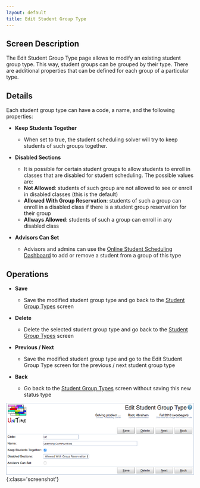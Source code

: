 ```yaml
---
layout: default
title: Edit Student Group Type
---
```



## Screen Description


 The Edit Student Group Type page allows to modify an existing student group type. This way, student groups can be grouped by their type. There are additional properties that can be defined for each group of a particular type.

## Details


 Each student group type can have a code, a name, and the following properties:

* **Keep Students Together**
	* When set to true, the student scheduling solver will try to keep students of such groups together.

* **Disabled Sections**
	* It is possible for certain student groups to allow students to enroll in classes that are disabled for student scheduling. The possible values are:
	* **Not Allowed**: students of such group are not allowed to see or enroll in disabled classes (this is the default)
	* **Allowed With Group Reservation**: students of such a group can enroll in a disabled class if there is a student group reservation for their group
	* **Allways Allowed**: students of such a group can enroll in any disabled class

* **Advisors Can Set**
	* Advisors and admins can use the [Online Student Scheduling Dashboard](online-student-scheduling-dashboard) to add or remove a student from a group of this type

## Operations

* **Save**
	* Save the modified student group type and go back to the [Student Group Types](student-group-types) screen

* **Delete**
	* Delete the selected student group type and go back to the [Student Group Types](student-group-types) screen

* **Previous / Next**
	* Save the modified student group type and go to the Edit Student Group Type screen for the previous / next student group type

* **Back**
	* Go back to the [Student Group Types](student-group-types) screen without saving this new status type


![Edit Student Group Type](images/edit-student-group-type-1.png){:class='screenshot'}
